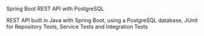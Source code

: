 Spring Boot REST API with PostgreSQL

REST API built in Java with Spring Boot, using a PostgreSQL database, JUnit for Repository Tests, Service Tests and Integration Tests

